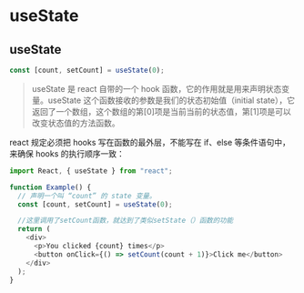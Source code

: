 # useState

## useState

```js
const [count, setCount] = useState(0);
```

> useState 是 react 自带的一个 hook 函数，它的作用就是用来声明状态变量。useState 这个函数接收的参数是我们的状态初始值（initial state），它返回了一个数组，这个数组的第[0]项是当前当前的状态值，第[1]项是可以改变状态值的方法函数。

react 规定必须把 hooks 写在函数的最外层，不能写在 if、else 等条件语句中，来确保 hooks 的执行顺序一致：

```js
import React, { useState } from "react";

function Example() {
  // 声明一个叫 “count” 的 state 变量。
  const [count, setCount] = useState(0);

  //这里调用了setCount函数，就达到了类似setState（）函数的功能
  return (
    <div>
      <p>You clicked {count} times</p>
      <button onClick={() => setCount(count + 1)}>Click me</button>
    </div>
  );
}
```
